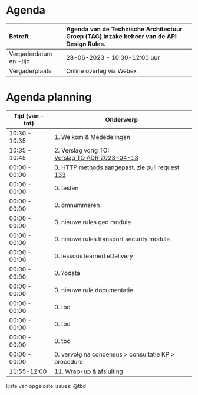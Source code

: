 # Agenda

| Betreft                | **Agenda van de Technische Architectuur Groep (TAG) inzake beheer van de API Design Rules.** |
| :--------------------- | :----------------------------------------------------------- |
| Vergaderdatum en -tijd | 28-06-2023 - 10:30-12:00 uur                              |
| Vergaderplaats         | Online overleg via Webex                                     |

# Agenda planning 

| Tijd (van - tot)       | Onderwerp                                                    |
| ---------------------- | ------------------------------------------------------------ |
| 10:30 - 10:35 | 1. Welkom & Mededelingen                                              |
| 10:35 - 10:45 | 2. Verslag vorig TO:<br> [Verslag TO ADR 2023-04-13](https://github.com/Logius-standaarden/Overleg/blob/main/API/2023-04-13/Verslag%2020230413.md) |
| 00:00 - 00:00 | 0. HTTP methods aangepast, zie [pull request 133](https://github.com/Logius-standaarden/API-Design-Rules/pull/133)                                                                |
| 00:00 - 00:00 | 0. testen                                                             |
| 00:00 - 00:00 | 0. omnummeren                                                         |
| 00:00 - 00:00 | 0. nieuwe rules geo module                                            |
| 00:00 - 00:00 | 0. nieuwe rules transport security module                             |
| 00:00 - 00:00 | 0. lessons learned eDelivery                                          |
| 00:00 - 00:00 | 0. ?odata                                                             |
| 00:00 - 00:00 | 0. nieuwe rule documentatie                                           |
| 00:00 - 00:00 | 0. tbd                                                                |
| 00:00 - 00:00 | 0. tbd                                                                |
| 00:00 - 00:00 | 0. tbd                                                                |
| 00:00 - 00:00 | 0. vervolg na concensus > consultatie KP > procedure                  |
| 11:55-12:00   | 11. Wrap-up & afsluiting |

lijste van opgeloste issues:
@tbd

